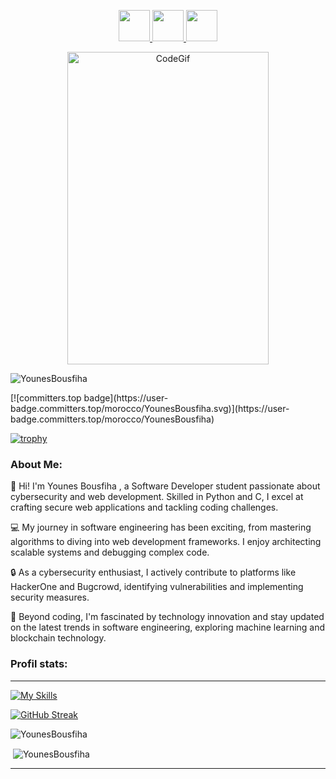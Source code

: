 <p align="center">
<a href="https://www.bousfiha.tech/">
  <img height="50" src="https://user-images.githubusercontent.com/46517096/166972883-f5f1d88c-0246-4374-88ac-ded0f2cf0699.png"/>
</a>
<a href="https://www.linkedin.com/in/younes-bousfiha-9838361a6/">
  <img height="50" src="https://user-images.githubusercontent.com/46517096/166973395-19676cd8-f8ec-4abf-83ff-da8243505b82.png"/>
</a>
<a href="https://twitter.com/bousfiha_younes">
  <img height="50" src="https://user-images.githubusercontent.com/46517096/166974271-91dfa250-d70b-4cb9-8707-f1bda1b708c3.png"/>
</a>
  </p>
  <p align="center">
    <img src="https://i.giphy.com/media/qgQUggAC3Pfv687qPC/giphy.webp"  alt="CodeGif" height="500" width="80%">
 </p>
<p align="left"> <img src="https://komarev.com/ghpvc/?username=YounesBousfiha&label=Profile%20views&color=0e75b6&style=flat" alt="YounesBousfiha" /> 
</p>
[![committers.top badge](https://user-badge.committers.top/morocco/YounesBousfiha.svg)](https://user-badge.committers.top/morocco/YounesBousfiha)

[![trophy](https://github-profile-trophy.vercel.app/?username=YounesBousfiha&theme=darkhub)](https://github.com/ryo-ma/github-profile-trophy)
<h3 align="left">About Me:</h3>
<p>
  👋 Hi! I'm Younes Bousfiha , a Software Developer student passionate about cybersecurity and web development. Skilled in Python and C, I excel at crafting secure web applications and tackling coding challenges.

💻 My journey in software engineering has been exciting, from mastering algorithms to diving into web development frameworks. I enjoy architecting scalable systems and debugging complex code.

🔒 As a cybersecurity enthusiast, I actively contribute to platforms like HackerOne and Bugcrowd, identifying vulnerabilities and implementing security measures.

🚀 Beyond coding, I'm fascinated by technology innovation and stay updated on the latest trends in software engineering, exploring machine learning and blockchain technology.
</p>

<h3 align="left">Profil stats:</h3>
<hr>

[![My Skills](https://skillicons.dev/icons?i=c,html,css,javascript,python,php,tailwind,bootstrap,laravel,react,expressjs,flask,django,mysql,postgres,docker,postman,figma,bash,linux)](https://skillicons.dev)

[![GitHub Streak](https://streak-stats.demolab.com?user=YounesBousfiha&theme=tokyonight-duo)](https://git.io/streak-stats)

<p><img align="center" src="https://github-readme-stats.vercel.app/api/top-langs?username=YounesBousfiha&theme=github_dark&show_icons=true&locale=en&layout=compact" alt="YounesBousfiha" /></p>

<p>&nbsp;<img align="center" src="https://github-readme-stats.vercel.app/api?username=YounesBousfiha&theme=github_dark&show_icons=true&locale=en" alt="YounesBousfiha" /></p>

<hr>

